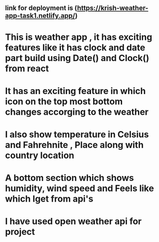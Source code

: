 
## link for deployment is (https://krish-weather-app-task1.netlify.app/)
# This is weather app , it has exciting features like it has clock and date part build using Date()  and Clock() from react
# It has an exciting feature in which icon on the top most bottom changes accorging to the weather
# I also show temperature in Celsius and Fahrehnite , Place along with country location 
# A bottom section which shows humidity, wind speed and Feels like which Iget from api's
# I have used open weather api for project
